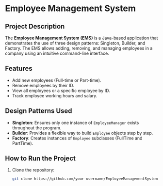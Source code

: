 # Employee Management System

## Project Description

The **Employee Management System (EMS)** is a Java-based application that demonstrates the use of three design patterns: Singleton, Builder, and Factory. The EMS allows adding, removing, and managing employees in a company using an intuitive command-line interface.

## Features
- Add new employees (Full-time or Part-time).
- Remove employees by their ID.
- View all employees or a specific employee by ID.
- Track employee working hours and salary.

## Design Patterns Used
- **Singleton**: Ensures only one instance of `EmployeeManager` exists throughout the program.
- **Builder**: Provides a flexible way to build `Employee` objects step by step.
- **Factory**: Creates instances of `Employee` subclasses (FullTime and PartTime).

## How to Run the Project
1. Clone the repository:
   ```bash
   git clone https://github.com/your-username/EmployeeManagementSystem.git
